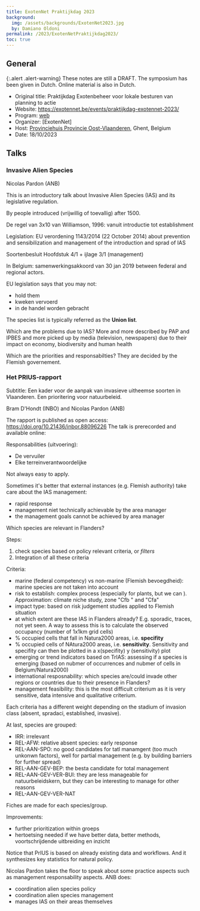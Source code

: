 ```yaml
---
title: ExotenNet Praktijkdag 2023
background:
  img: /assets/backgrounds/ExotenNet2023.jpg
  by: Damiano Oldoni
permalink: /2023/ExotenNetPraktijkdag2023/
toc: true
---
```


## General

{:.alert .alert-warning}
These notes are still a DRAFT. The symposium has been given in Dutch. Online material is also in Dutch.

- Original title: Praktijkdag Exotenbeheer voor lokale besturen van planning to actie
- Website: https://exotennet.be/events/praktijkdag-exotennet-2023/
- Program: [web](https://exotennet.be/events/praktijkdag-exotennet-2023/#inhoud)
- Organizer: [ExotenNet]
- Host: [Provinciehuis Provincie Oost-Vlaanderen](https://exotennet.be/locations/provinciehuis-provincie-oost-vlaanderen/), Ghent, Belgium
- Date: 18/10/2023


## Talks

### Invasive Alien Species

Nicolas Pardon (ANB)

This is an introductory talk about Invasive Alien Species (IAS) and its legislative regulation.

By people introduced (vrijwillig of toevallig) after 1500.

De regel van 3x10 van Williamson, 1996: vanuit introductie tot establishment 

Legislation: EU verordening 1143/2014 (22 October 2014) about prevention and sensibilization and management of the introduction and sprad of IAS

Soortenbesluit Hoofdstuk 4/1 + ijlage 3/1 (management)

In Belgium: samenwerkingsakkoord van 30 jan 2019 between federal and regional actors.

EU legislation says that you may not:
- hold them 
- kweken
vervoerd
- in de handel worden gebracht

The species list is typically referred as the **Union list**.

Which are the problems due to IAS?
More and more described by PAP and IPBES and more picked up by media (television, newspapers) due to their impact on economy, biodiversity and human health

Which are the priorities and responsabilties? They are decided by the Flemish governement.





### Het PRIUS-rapport

Subtitle: Een kader voor de aanpak van invasieve uitheemse soorten in Vlaanderen. Een prioritering voor natuurbeleid. 

Bram D'Hondt (INBO) and Nicolas Pardon (ANB)

The rapport is published as open access: https://doi.org/10.21436/inbor.88096226
The talk is prerecorded and available online: 


Responsabilities (uitvoering):
- De vervuiler
- Elke terreinverantwoordelijke

Not always easy to apply.

Sometimes it's better that external instances (e.g. Flemish authority) take care about the IAS management:
- rapid response
- management niet technically achievable by the area manager
- the management goals cannot be achieved by area manager


Which species are relevant in Flanders?

Steps: 
1. check species based on policy relevant criteria, or _filters_
2. Integration of all these criteria

Criteria:
- marine (federal competency) vs non-marine (Flemish bevoegdheid): marine species are not taken into account
- risk to establish: complex process (especially for plants, but we can ). Approximation: climate niche study, zone "Cfb " and "Cfa"
- impact type: based on risk judgement studies applied to Flemish situation
- at which extent are these IAS in Flanders already? E.g. sporadic, traces, not yet seen. A way to assess this is to calculate the observed occupancy (number of 1x1km grid cells)
- % occupied cells that fall in Natura2000 areas, i.e. **specifity**
- % occupied cells of NAtura2000 areas, i.e. **sensitivity**. Sensitivity and specifity can then be plotted in a x(specifity) y (sensitivity) plot
- emerging or trend indicators based on TrIAS: assessing if a species is emerging (based on nubmer of occurrences and nubmer of cells in Belgium/Natura2000)
- international resposnability: which species are/could invade other regions or countries due to their presence in Flanders?
- management feasibility: this is the most difficult criterium as it is very sensitive, data intensive and qualitative criterium. 


Each criteria has a different weight depending on the stadium of invasion class (absent, spradaci, established, invasive).

At last, species are grouped:
- IRR: irrelevant
- REL-AFW: relative absent species: early response
- REL-AAN-SPO: no good candidates for tatl manamgent (too much unkonwn factors), well for partial management (e.g. by building barriers for further spread)
- REL-AAN-GEV-BEP: the besta candidate for total management
- REL-AAN-GEV-VER-BUI: they are less manageable for natuurbeleidskern, but they can be interesting to manage for other reasons
- REL-AAN-GEV-VER-NAT

Fiches are made for each species/group.

Improvements: 
- further prioritization within groeps
- hertoetsing needed if we have better data, better methods, voortschrijdende uitbreiding en inzicht


Notice that PrIUS is based on already existing data and workflows. And it synthesizes key statistics for natural policy.

Nicolas Pardon takes the floor to speak about some practice aspects such as management responsability aspects.
ANB does:
- coordination alien species policy
- coordination alien species management
- manages IAS on their areas themselves

